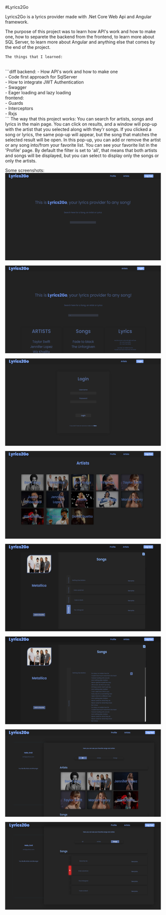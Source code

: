 #Lyrics2Go

Lyrics2Go is a lyrics provider made with .Net Core Web Api and Angular framework. 

  The purpose of this project was to learn how API's work and how to make one, how to separete the backend from the frontend, to learn more about SQL Server, to learn more about
Angular and anything else that comes by the end of the project.

```diff
The things that I learned:
```
<br>
```diff
    backend:
        - How API's work and how to make one <br>       
        - Code first approach for SqlServer  <br>                   
        - How to integrate JWT Authentication<br>
        - Swagger<br>
        - Eager loading and lazy loading<br>
    <strong">frontend</strong>:<br> 
        - Guards<br>
        - Interceptors<br>
        - Rxjs<br>     
```
 The way that this project works:
       You can search for artists, songs and lyrics in the main page. You can click on results, and a window will pop-up with the artist that you selected along with they'r songs.
   If you clicked a song or lyrics, the same pop-up will appear, but the song that matches the selected result will be open. In this pop-up, you can add or remove the artist or any song into/from your favorite list.
   You can see your favorite list in the 'Profile' page. By default the filter is set to 'all', that means that both artists and songs will be displayed, but you can select to display only the songs or only the artists.
   
Some screenshots:
![Hero](./Images/home.png)

![Search](./Images/search.png)

![Login](./Images/login.png)

![Artists](./Images/artists.png)

![Pop-up](./Images/pop-up.png)

![Lyrics](./Images/lyrics.png)

![Profile-all](./Images/profile-all.png)

![Profile-Songs](./Images/profile-songs.png)
